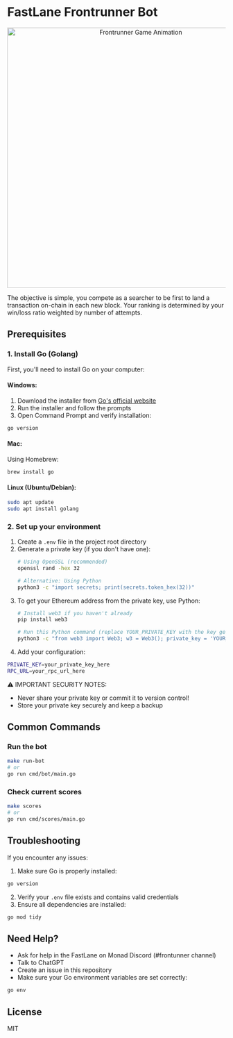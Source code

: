 # FastLane Frontrunner Bot

<p align="center">
  <img src="frontrunner-gif.gif" alt="Frontrunner Game Animation" width="600">
</p>

The objective is simple, you compete as a searcher to be first to land a transaction on-chain in each new block.
Your ranking is determined by your win/loss ratio weighted by number of attempts.

## Prerequisites

### 1. Install Go (Golang)

First, you'll need to install Go on your computer:

#### Windows:
1. Download the installer from [Go's official website](https://golang.org/dl/)
2. Run the installer and follow the prompts
3. Open Command Prompt and verify installation:
```sh
go version
```

#### Mac:
Using Homebrew:
```sh
brew install go
```

#### Linux (Ubuntu/Debian):
```sh
sudo apt update
sudo apt install golang
```

### 2. Set up your environment

1. Create a `.env` file in the project root directory
2. Generate a private key (if you don't have one):
   ```sh
   # Using OpenSSL (recommended)
   openssl rand -hex 32
   
   # Alternative: Using Python
   python3 -c "import secrets; print(secrets.token_hex(32))"
   ```
3. To get your Ethereum address from the private key, use Python:
   ```sh
   # Install web3 if you haven't already
   pip install web3

   # Run this Python command (replace YOUR_PRIVATE_KEY with the key generated above)
   python3 -c "from web3 import Web3; w3 = Web3(); private_key = 'YOUR_PRIVATE_KEY'; account = w3.eth.account.from_key('0x' + private_key); print(f'Private key: {private_key}'); print(f'Public address: {account.address}')"
   ```
4. Add your configuration:
```sh
PRIVATE_KEY=your_private_key_here
RPC_URL=your_rpc_url_here
```

⚠️ IMPORTANT SECURITY NOTES:
- Never share your private key or commit it to version control!
- Store your private key securely and keep a backup

## Common Commands

### Run the bot
```sh
make run-bot
# or
go run cmd/bot/main.go
```

### Check current scores
```sh
make scores
# or
go run cmd/scores/main.go
```

## Troubleshooting

If you encounter any issues:

1. Make sure Go is properly installed:
```sh
go version
```

2. Verify your `.env` file exists and contains valid credentials
3. Ensure all dependencies are installed:
```sh
go mod tidy
```

## Need Help?

- Ask for help in the FastLane on Monad Discord (#frontunner channel)
- Talk to ChatGPT
- Create an issue in this repository
- Make sure your Go environment variables are set correctly:
```sh
go env
```

## License

MIT
